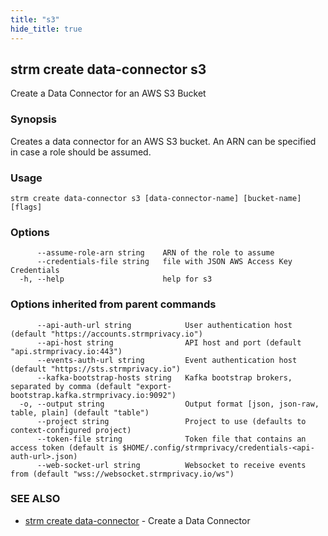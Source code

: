 ```yaml
---
title: "s3"
hide_title: true
---
```

## strm create data-connector s3

Create a Data Connector for an AWS S3 Bucket

### Synopsis

Creates a data connector for an AWS S3 bucket. An ARN can be specified in case a role should be assumed.

### Usage

```
strm create data-connector s3 [data-connector-name] [bucket-name] [flags]
```

### Options

```
      --assume-role-arn string    ARN of the role to assume
      --credentials-file string   file with JSON AWS Access Key Credentials
  -h, --help                      help for s3
```

### Options inherited from parent commands

```
      --api-auth-url string            User authentication host (default "https://accounts.strmprivacy.io")
      --api-host string                API host and port (default "api.strmprivacy.io:443")
      --events-auth-url string         Event authentication host (default "https://sts.strmprivacy.io")
      --kafka-bootstrap-hosts string   Kafka bootstrap brokers, separated by comma (default "export-bootstrap.kafka.strmprivacy.io:9092")
  -o, --output string                  Output format [json, json-raw, table, plain] (default "table")
      --project string                 Project to use (defaults to context-configured project)
      --token-file string              Token file that contains an access token (default is $HOME/.config/strmprivacy/credentials-<api-auth-url>.json)
      --web-socket-url string          Websocket to receive events from (default "wss://websocket.strmprivacy.io/ws")
```

### SEE ALSO

* [strm create data-connector](/cli-reference/strm/create/data-connector/index.md)	 - Create a Data Connector

